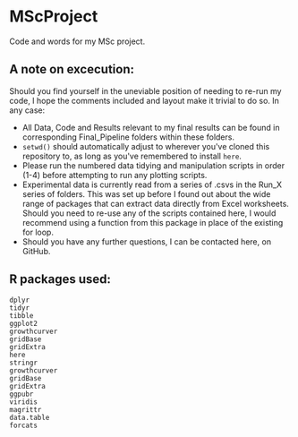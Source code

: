 # MScProject
Code and words for my MSc project.

## A note on excecution:
Should you find yourself in the uneviable position of needing to re-run my code, I hope the comments included and layout make it trivial to do so. In any case:

* All Data, Code and Results relevant to my final results can be found in corresponding Final_Pipeline folders within these folders.
* `setwd()` should automatically adjust to wherever you've cloned this repository to, as long as you've remembered to install `here`.
* Please run the numbered data tidying and manipulation scripts in order (1-4) before attempting to run any plotting scripts. 
* Experimental data is currently read from a series of .csvs in the Run_X series of folders. This was set up before I found out about the wide range of packages that can extract data directly from Excel worksheets. Should you need to re-use any of the scripts contained here, I would recommend using a function from this package in place of the existing for loop. 
* Should you have any further questions, I can be contacted here, on GitHub.

## R packages used:
```
dplyr
tidyr
tibble
ggplot2
growthcurver
gridBase
gridExtra
here
stringr
growthcurver
gridBase
gridExtra
ggpubr
viridis
magrittr
data.table
forcats
```
